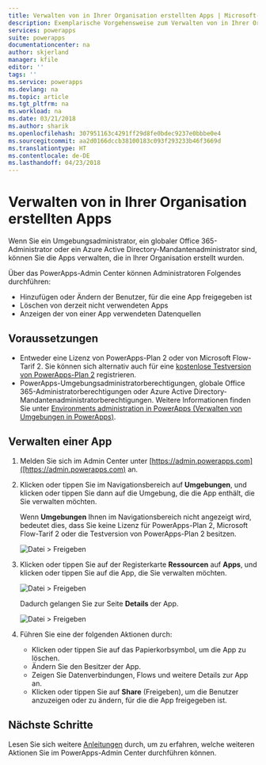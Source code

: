 ```yaml
---
title: Verwalten von in Ihrer Organisation erstellten Apps | Microsoft-Dokumentation
description: Exemplarische Vorgehensweise zum Verwalten von in Ihrer Organisation erstellten Apps
services: powerapps
suite: powerapps
documentationcenter: na
author: skjerland
manager: kfile
editor: ''
tags: ''
ms.service: powerapps
ms.devlang: na
ms.topic: article
ms.tgt_pltfrm: na
ms.workload: na
ms.date: 03/21/2018
ms.author: sharik
ms.openlocfilehash: 307951163c4291ff29d8fe0bdec9237e0bbbe0e4
ms.sourcegitcommit: aa2d0166dccb38100183c093f293233b46f3669d
ms.translationtype: HT
ms.contentlocale: de-DE
ms.lasthandoff: 04/23/2018
---
```

# <a name="manage-apps-created-in-your-organization"></a>Verwalten von in Ihrer Organisation erstellten Apps
Wenn Sie ein Umgebungsadministrator, ein globaler Office 365-Administrator oder ein Azure Active Directory-Mandantenadministrator sind, können Sie die Apps verwalten, die in Ihrer Organisation erstellt wurden.

Über das PowerApps-Admin Center können Administratoren Folgendes durchführen:
* Hinzufügen oder Ändern der Benutzer, für die eine App freigegeben ist
* Löschen von derzeit nicht verwendeten Apps
* Anzeigen der von einer App verwendeten Datenquellen

## <a name="prerequisites"></a>Voraussetzungen
* Entweder eine Lizenz von PowerApps-Plan 2 oder von Microsoft Flow-Tarif 2. Sie können sich alternativ auch für eine [kostenlose Testversion von PowerApps-Plan 2](https://web.powerapps.com/signup?redirect=marketing&email=) registrieren.
* PowerApps-Umgebungsadministratorberechtigungen, globale Office 365-Administratorberechtigungen oder Azure Active Directory-Mandantenadministratorberechtigungen. Weitere Informationen finden Sie unter [Environments administration in PowerApps (Verwalten von Umgebungen in PowerApps)](environments-administration.md).

## <a name="manage-an-app"></a>Verwalten einer App
1. Melden Sie sich im Admin Center unter [https://admin.powerapps.com]([https://admin.powerapps.com) an.
2. Klicken oder tippen Sie im Navigationsbereich auf **Umgebungen**, und klicken oder tippen Sie dann auf die Umgebung, die die App enthält, die Sie verwalten möchten.

    Wenn **Umgebungen** Ihnen im Navigationsbereich nicht angezeigt wird, bedeutet dies, dass Sie keine Lizenz für PowerApps-Plan 2, Microsoft Flow-Tarif 2 oder die Testversion von PowerApps-Plan 2 besitzen.

    ![Datei > Freigeben](./media/admin-manage-apps/environment.png)
3. Klicken oder tippen Sie auf der Registerkarte **Ressourcen** auf **Apps**, und klicken oder tippen Sie auf die App, die Sie verwalten möchten.

   ![Datei > Freigeben](./media/admin-manage-apps/resources.png)

    Dadurch gelangen Sie zur Seite **Details** der App.

    ![Datei > Freigeben](./media/admin-manage-apps/app-details.png)
4. Führen Sie eine der folgenden Aktionen durch:

    * Klicken oder tippen Sie auf das Papierkorbsymbol, um die App zu löschen.
    * Ändern Sie den Besitzer der App.
    * Zeigen Sie Datenverbindungen, Flows und weitere Details zur App an.
    * Klicken oder tippen Sie auf **Share** (Freigeben), um die Benutzer anzuzeigen oder zu ändern, für die die App freigegeben ist.

## <a name="next-steps"></a>Nächste Schritte
Lesen Sie sich weitere [Anleitungen](signup-for-powerapps-admin.md) durch, um zu erfahren, welche weiteren Aktionen Sie im PowerApps-Admin Center durchführen können.
